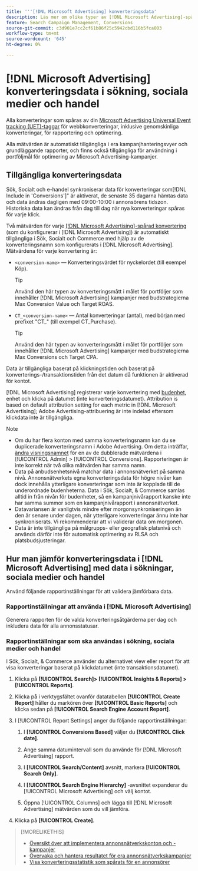 ```yaml
---
title: '''[!DNL Microsoft Advertising] konverteringsdata'
description: Läs mer om olika typer av [!DNL Microsoft Advertising]-spårade konverteringsdata finns i Sök, Socialt och Commerce.
feature: Search Campaign Management, Conversions
source-git-commit: c3d901e7cc2cf61b86f25c5942cbd116b5fca003
workflow-type: tm+mt
source-wordcount: '645'
ht-degree: 0%

---
```


# [!DNL Microsoft Advertising] konverteringsdata i sökning, sociala medier och handel

Alla konverteringar som spåras av din [Microsoft Advertising Universal Event tracking (UET)-taggar](https://about.ads.microsoft.com/solutions/tools/universal-event-tracking) för webbkonverteringar, inklusive genomskinliga konverteringar, för rapportering och optimering.

Alla mätvärden är automatiskt tillgängliga i era kampanjhanteringsvyer och grundläggande rapporter, och finns också tillgängliga för användning i portföljmål för optimering av Microsoft Advertising-kampanjer.

## Tillgängliga konverteringsdata

Sök, Socialt och e-handel synkroniserar data för konverteringar som[!DNL Include in 'Conversions']&quot; är aktiverat, de senaste 35 dagarna hämtas data och data ändras dagligen med 09:00-10:00 i annonsörens tidszon. Historiska data kan ändras från dag till dag när nya konverteringar spåras för varje klick.

Två mätvärden för varje [[!DNL Microsoft Advertising]-spårad konvertering](https://help.ads.microsoft.com/apex/index/3/en-us/n5012) (som du konfigurerar i [!DNL Microsoft Advertising]) är automatiskt tillgängliga i Sök, Socialt och Commerce med hjälp av de konverteringsnamn som konfigurerats i [!DNL Microsoft Advertising]. Mätvärdena för varje konvertering är:

* `<conversion-name>` — Konverteringsvärdet för nyckelordet (till exempel Köp).

  >[!TIP]
  >
  >Använd den här typen av konverteringsmått i målet för portföljer som innehåller [!DNL Microsoft Advertising] kampanjer med budstrategierna Max Conversion Value och Target ROAS.

* `CT_<conversion-name>` — Antal konverteringar (antal), med början med prefixet &quot;CT_&quot; (till exempel CT_Purchase).

  >[!TIP]
  >
  >Använd den här typen av konverteringsmått i målet för portföljer som innehåller [!DNL Microsoft Advertising] kampanjer med budstrategierna Max Conversions och Target CPA.

Data är tillgängliga baserat på klickningstiden och baserat på konverterings-/transaktionstiden från det datum då funktionen är aktiverad för kontot.

[!DNL Microsoft Advertising] registrerar varje konvertering med [budenhet](/help/search-social-commerce/glossary.md#a-b), enhet och klicka på datumet (inte konverteringsdatumet). Attribution is based on default attribution setting for each metric in [!DNL Microsoft Advertising]; Adobe Advertising-attribuering är inte indelad eftersom klickdata inte är tillgängliga.

>[!NOTE]
>
>* Om du har flera konton med samma konverteringsnamn kan du se duplicerade konverteringsnamn i Adobe Advertising. Om detta inträffar, [ändra visningsnamnet](/help/search-social-commerce/admin/conversion-metrics/conversion-metric-edit-display-name.md) för en av de dubblerade mätvärdena i [!UICONTROL Admin] > [!UICONTROL Conversions]. Rapporteringen är inte korrekt när två olika mätvärden har samma namn.
>* Data på anbudsenhetsnivå matchar data i annonsnätverket på samma nivå. Annonsnätverkets egna konverteringsdata för högre nivåer kan dock innehålla ytterligare konverteringar som inte är kopplade till de underordnade budenheterna. Data i Sök, Socialt, &amp; Commerce samlas alltid in från nivån för budenheter, så en kampanjnivårapport kanske inte har samma summor som en kampanjnivårapport i annonsnätverket.
>* Datavariansen är vanligtvis mindre efter morgonsynkroniseringen än den är senare under dagen, när ytterligare konverteringar ännu inte har synkroniserats. Vi rekommenderar att vi validerar data om morgonen.
>* Data är inte tillgängliga på målgrupps- eller geografisk platsnivå och används därför inte för automatisk optimering av RLSA och platsbudsjusteringar.

## Hur man jämför konverteringsdata i [!DNL Microsoft Advertising] med data i sökningar, sociala medier och handel

Använd följande rapportinställningar för att validera jämförbara data.

### Rapportinställningar att använda i [!DNL Microsoft Advertising]

Generera rapporten för de valda konverteringsåtgärderna per dag och inkludera data för alla annonsstatusar.

### Rapportinställningar som ska användas i sökning, sociala medier och handel

I Sök, Socialt, &amp; Commerce använder du alternativet view eller report för att visa konverteringar baserat på klickdatumet (inte transaktionsdatumet).

1. Klicka på **[!UICONTROL Search]> [!UICONTROL Insights & Reports] >[!UICONTROL Reports]**.

1. Klicka på i verktygsfältet ovanför datatabellen **[!UICONTROL Create Report]** håller du markören över **[!UICONTROL Basic Reports]** och klicka sedan på **[!UICONTROL Search Engine Account Report]**.

1. I [!UICONTROL Report Settings] anger du följande rapportinställningar:

   1. I **[!UICONTROL Conversions Based]** väljer du **[!UICONTROL Click date]**.

   1. Ange samma datumintervall som du använde för [!DNL Microsoft Advertising] rapport.

   1. I **[!UICONTROL Search/Content]** avsnitt, markera **[!UICONTROL Search Only]**.

   1. I **[!UICONTROL Search Engine Hierarchy]** -avsnittet expanderar du [!UICONTROL Microsoft Advertising] och välj kontot.

   1. Öppna [!UICONTROL Columns] och lägga till [!DNL Microsoft Advertising] mätvärden som du vill jämföra.

1. Klicka på **[!UICONTROL Create]**.

>[!MORELIKETHIS]
>
>* [Översikt över att implementera annonsnätverkskonton och -kampanjer](campaign-implemention-overview.md)
>* [Övervaka och hantera resultatet för era annonsnätverkskampanjer](monitor-performance-campaigns.md)
>* [Visa konverteringsstatistik som spårats för en annonsörer](/help/search-social-commerce/admin/conversion-metrics/conversion-metric-view-tracked.md)
